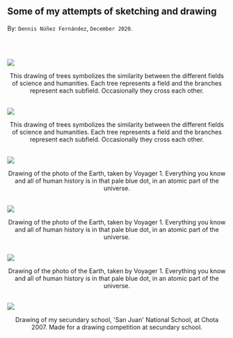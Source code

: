 
## Some of my attempts of sketching and drawing ##

By: ```Dennis Núñez Fernández```, ```December 2020```.

<br>

<p>
<div class="row">
<!-------------------->
<main class="grid3">
<div class="oneBoxx"><br>
  <img src="https://dennishnf.github.io/posts/daily/2020-12_some-of-my-attempts-of-sketching-and-drawing/image006_.jpg">
  <p style="text-align:center;">This drawing of trees symbolizes the similarity between the different fields of science and humanities. Each tree represents a field and the branches represent each subfield. Occasionally they cross each other.</p>
</div>
<div class="oneBoxx"><br>
  <img src="https://dennishnf.github.io/posts/daily/2020-12_some-of-my-attempts-of-sketching-and-drawing/image005_.jpg">
  <p style="text-align:center;">This drawing of trees symbolizes the similarity between the different fields of science and humanities. Each tree represents a field and the branches represent each subfield. Occasionally they cross each other.</p>
</div>
<div class="oneBoxx"><br>
  <img src="https://dennishnf.github.io/posts/daily/2020-12_some-of-my-attempts-of-sketching-and-drawing/image004_.jpg">
  <p style="text-align:center;">Drawing of the photo of the Earth, taken by Voyager 1. Everything you know and all of human history is in that pale blue dot, in an atomic part of the universe.</p>
</div>
<div class="oneBoxx"><br>
  <img src="https://dennishnf.github.io/posts/daily/2020-12_some-of-my-attempts-of-sketching-and-drawing/image003_.jpg">
  <p style="text-align:center;">Drawing of the photo of the Earth, taken by Voyager 1. Everything you know and all of human history is in that pale blue dot, in an atomic part of the universe.</p>
</div>
<div class="oneBoxx"><br>
  <img src="https://dennishnf.github.io/posts/daily/2020-12_some-of-my-attempts-of-sketching-and-drawing/image002_.jpg">
  <p style="text-align:center;">Drawing of the photo of the Earth, taken by Voyager 1. Everything you know and all of human history is in that pale blue dot, in an atomic part of the universe.</p>
</div>
<div class="oneBoxx"><br>
  <img src="https://dennishnf.github.io/posts/daily/2020-12_some-of-my-attempts-of-sketching-and-drawing/image001_.jpg">
  <p style="text-align:center;">Drawing of my secundary school, 'San Juan' National School, at Chota 2007. Made for a drawing competition at secundary school.</p>
</div>
</main>
<!-------------------->
</div>
</p>